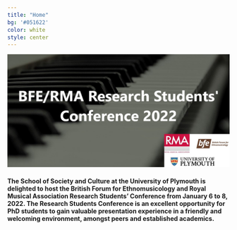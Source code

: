 ```yaml
---
title: "Home"
bg: '#051622'
color: white
style: center
---
```

![conference-logo](img/BFE-RMA-conference-logo-2.jpg)
#### The School of Society and Culture at the University of Plymouth is delighted to host the British Forum for Ethnomusicology and Royal Musical Association Research Students’ Conference from January 6 to 8, 2022. The Research Students Conference is an excellent opportunity for PhD students to gain valuable presentation experience in a friendly and welcoming environment, amongst peers and established academics.
